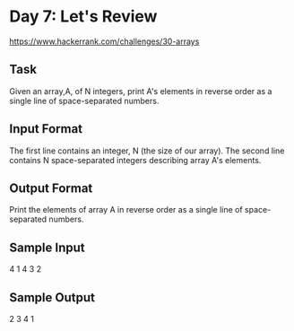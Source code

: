 # Day 7: Let's Review

https://www.hackerrank.com/challenges/30-arrays

## Task 
Given an array,A, of N integers, print A's elements in reverse order as a single line of space-separated numbers.

## Input Format

The first line contains an integer, N (the size of our array). 
The second line contains N space-separated integers describing array A's elements.

## Output Format

Print the elements of array A in reverse order as a single line of space-separated numbers.

## Sample Input
4
1 4 3 2

## Sample Output
2 3 4 1
